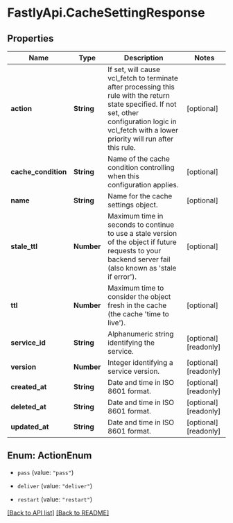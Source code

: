 # FastlyApi.CacheSettingResponse

## Properties

Name | Type | Description | Notes
------------ | ------------- | ------------- | -------------
**action** | **String** | If set, will cause vcl_fetch to terminate after processing this rule with the return state specified. If not set, other configuration logic in vcl_fetch with a lower priority will run after this rule.  | [optional] 
**cache_condition** | **String** | Name of the cache condition controlling when this configuration applies. | [optional] 
**name** | **String** | Name for the cache settings object. | [optional] 
**stale_ttl** | **Number** | Maximum time in seconds to continue to use a stale version of the object if future requests to your backend server fail (also known as &#39;stale if error&#39;). | [optional] 
**ttl** | **Number** | Maximum time to consider the object fresh in the cache (the cache &#39;time to live&#39;). | [optional] 
**service_id** | **String** | Alphanumeric string identifying the service. | [optional] [readonly] 
**version** | **Number** | Integer identifying a service version. | [optional] [readonly] 
**created_at** | **String** | Date and time in ISO 8601 format. | [optional] [readonly] 
**deleted_at** | **String** | Date and time in ISO 8601 format. | [optional] [readonly] 
**updated_at** | **String** | Date and time in ISO 8601 format. | [optional] [readonly] 



## Enum: ActionEnum


* `pass` (value: `"pass"`)

* `deliver` (value: `"deliver"`)

* `restart` (value: `"restart"`)





[[Back to API list]](../../README.md#endpoints) [[Back to README]](../../README.md)
